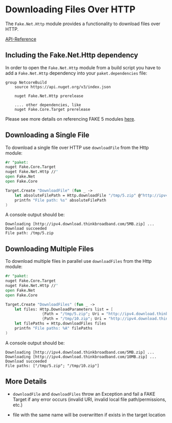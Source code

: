 # Downloading Files Over HTTP

The `Fake.Net.Http` module provides a functionality to download files over HTTP.

[API-Reference](apidocs/fake-net-http.html)

## Including the Fake.Net.Http dependency

In order to open the `Fake.Net.Http` module from a build script you have to add a `Fake.Net.Http` dependency into your
`paket.dependencies` file:

```
group NetcoreBuild
    source https://api.nuget.org/v3/index.json

    nuget Fake.Net.Http prerelease

    .... other dependencies, like
    nuget Fake.Core.Target prerelease
```

Please see more details on referencing FAKE 5 modules [here](fake-fake5-modules.html).

## Downloading a Single File

To download a single file over HTTP use `downloadFile` from the Http module:

```fsharp
#r "paket:
nuget Fake.Core.Target
nuget Fake.Net.Http //"
open Fake.Net
open Fake.Core

Target.Create "DownloadFile" (fun _ ->
    let absoluteFilePath = Http.downloadFile "/tmp/5.zip" @"http://ipv4.download.thinkbroadband.com/5MB.zip"
    printfn "File path: %s" absoluteFilePath
)
```

A console output should be:

    Downloading [http://ipv4.download.thinkbroadband.com/5MB.zip] ...
    Download succeeded
    File path: /tmp/5.zip

## Downloading Multiple Files

To download multiple files in parallel use `downloadFiles` from the Http module:

```fsharp
#r "paket:
nuget Fake.Core.Target
nuget Fake.Net.Http //"
open Fake.Net
open Fake.Core

Target.Create "DownloadFiles" (fun _ ->
    let files: Http.DownloadParameters list = [
                {Path = "/tmp/5.zip"; Uri = "http://ipv4.download.thinkbroadband.com/5MB.zip"};
                {Path = "/tmp/10.zip"; Uri = "http://ipv4.download.thinkbroadband.com/10MB.zip"}]
    let filePaths = Http.downloadFiles files
    printfn "File paths: %A" filePaths
)
```
    
A console output should be:

    Downloading [http://ipv4.download.thinkbroadband.com/5MB.zip] ...
    Downloading [http://ipv4.download.thinkbroadband.com/10MB.zip] ...
    Download succeeded
    File paths: ["/tmp/5.zip"; "/tmp/10.zip"]

## More Details

* `downloadFile` and `downloadFiles` throw an Exception and fail a FAKE Target if any error occurs (invalid URI, invalid local file
   path/permissions, etc.)

* file with the same name will be overwritten if exists in the target location
